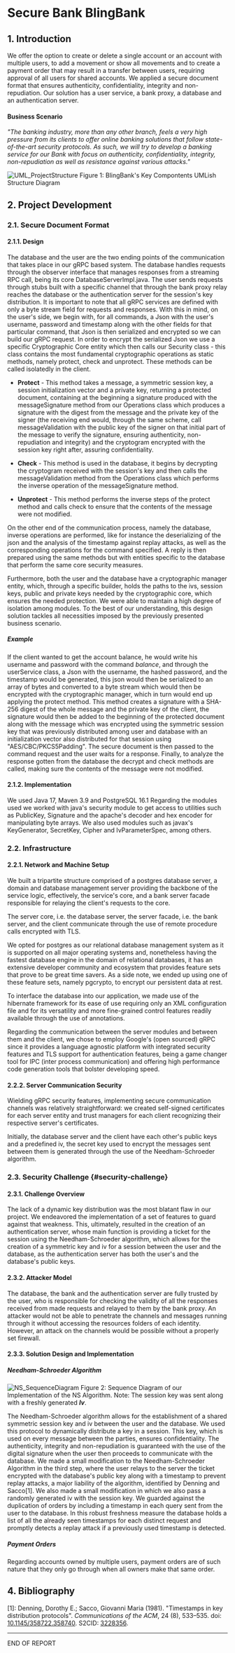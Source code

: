 # Secure Bank BlingBank 

## 1. Introduction

We offer the option to create or delete a single account or an account with multiple users, to add a movement or show all movements and to create a payment order that may result
in a transfer between users, requiring approval of all users for shared accounts. We applied a secure document format that ensures authenticity, confidentiality, integrity
and non-repudiation. Our solution has a user service, a bank proxy, a database and an authentication server.
#### Business Scenario

_"The banking industry, more than any other branch, feels a very high pressure from its clients to offer online banking solutions
that follow state-of-the-art security protocols. As such, we will try to develop a banking service for our Bank with focus on
authenticity, confidentiality, integrity, non-repudiation as well as resistance against various attacks."_

![UML_ProjectStructure](./img/UML_ProjectStructure.jpg)
Figure 1: BlingBank's Key Compontents UMLish Structure Diagram

## 2. Project Development

### 2.1. Secure Document Format

#### 2.1.1. Design

The database and the user are the two ending points of the communication that takes place in our gRPC based system. The database
handles requests through the observer interface that manages responses from a streaming RPC call, being its core
DatabaseServerImpl.java. The user sends requests through stubs built with a specific channel that through the bank proxy relay
reaches the database or the authentication server for the session's key distribution. It is important to note that all gRPC services are defined with only a byte stream field for requests
and responses. With this in mind, on the user's side, we begin with, for all commands, a Json with the user's username,
password and timestamp along with the other fields for that particular command, that Json is then
serialized and encrypted so we can build our gRPC request. In order to encrypt the serialized Json we use a specific
Cryptographic Core entity which then calls our Security class - this class contains
the most fundamental cryptographic operations as static methods, namely protect, check and unprotect. These methods can be
called isolatedly in the client.

- **Protect** - This method takes a message, a symmetric session key, a session initialization vector and a private key, returning a protected document, containing
at the beginning a signature produced with the messageSignature method from our Operations class which produces a signature with the digest
from the message and the private key of the signer (the receiving end would, through the same scheme, call messageValidation with the public key of the signer on that initial
part of the message to verify the signature, ensuring authenticity, non-repudiation and integrity) and the cryptogram encrypted with the session key right after, assuring confidentiality.

- **Check** - This method is used in the database, it begins by decrypting the cryptogram
received with the session's key and then calls the messageValidation method from the Operations class which performs the inverse operation of the messageSignature
method.

- **Unprotect** - This method performs the inverse steps of the protect method and calls check to ensure that the contents of the message
were not modified.

On the other end of the communication process, namely the database, inverse operations are performed, like for instance the deserializing of the json and
the analysis of the timestamp against replay attacks, as well as the corresponding operations for the command specified. A reply is then prepared using the same methods
but with entities specific to the database that perform the same core security measures.

Furthermore, both the user and the database have a cryptographic manager entity, which, through a specific builder, holds the paths to the
ivs, session keys, public and private keys needed by the cryptographic core, which ensures the needed protection. We were able to maintain
a high degree of isolation among modules. To the best of our understanding, this design solution tackles all necessities
imposed by the previously presented business scenario.

##### Example

If the client wanted to get the account balance, he would write his username and password with the command _balance_, and through the userService class,
a Json with the username, the hashed password, and the timestamp would be generated, this json would then be serialized to an array of bytes and converted to a byte stream which would then be encrypted with the cryptographic manager, which in turn would end up applying the protect method. This method creates
a signature with a SHA-256 digest of the whole message and the private key of the client, the signature would then be added to the beginning of
the protected document along with the message which was encrypted using the symmetric session key that was previously distributed among user and database with an
initialization vector also distributed for that session using "AES/CBC/PKCS5Padding". The secure document is then passed to the command request and the user waits for a response.
Finally, to analyze the response gotten from the database the decrypt and check methods are called, making sure the contents of the message were not modified.


#### 2.1.2. Implementation

We used Java 17, Maven 3.9 and PostgreSQL 16.1
Regarding the modules used we worked with java's security module to get access to utilities such as PublicKey, Signature and the apache's decoder and hex encoder for manipulating byte arrays.
We also used modules such as javax's KeyGenerator, SecretKey, Cipher and IvParameterSpec, among others.


### 2.2. Infrastructure

#### 2.2.1. Network and Machine Setup

We built a tripartite structure comprised of a postgres database server, a domain and database management server providing 
the backbone of the service logic, effectively, the service's core, and a bank server facade responsible for relaying 
the client's requests to the core.   

The server core, i.e. the database server, the server facade, i.e. the bank server, and the client communicate through
the use of remote procedure calls encrypted with TLS.   

We opted for postgres as our relational database management system as it is supported on all major operating systems 
and, nonetheless having the fastest database engine in the domain of relational databases, it has an extensive developer
community and ecosystem that provides feature sets that prove to be great time savers. As a side note, we ended up 
using one of these feature sets, namely pgcrypto, to encrypt our persistent data at rest.

To interface the database into our application, we made use of the hibernate framework for its ease of use requiring 
only an XML configuration file and for its versatility and more fine-grained control features readily available through 
the use of annotations.

Regarding the communication between the server modules and between them and the client, we chose to employ Google's 
(open sourced) gRPC since it provides a language agnostic platform with integrated security features and TLS support for authentication features, being
a game changer tool for IPC (inter process communication) and offering high performance code generation tools that bolster developing speed.

#### 2.2.2. Server Communication Security

Wielding gRPC security features, implementing secure communication channels was relatively straightforward: we created 
self-signed certificates for each server entity and trust managers for each client recognizing their respective server's 
certificates.

Initially, the database server and the client have each other's public keys and a predefined iv, the secret key used to 
encrypt the messages sent between them is generated through the use of the Needham-Schroeder algorithm.

### 2.3. Security Challenge {#security-challenge}

#### 2.3.1. Challenge Overview

The lack of a dynamic key distribution was the most blatant flaw in our project.
We endeavored the implementation of a set of features to guard against that weakness.
This, ultimately, resulted in the creation of an authentication server, whose main function is providing a ticket for
the session using the Needham-Schroeder algorithm, which allows for the creation of a symmetric key and iv for a session 
between the user and the database, as the authentication server has both the user's and the database's public keys.


#### 2.3.2. Attacker Model

The database, the bank and the authentication server are fully trusted by the user, who is responsible for checking
the validity of all the responses received from made requests and relayed to them by the bank proxy. An attacker would not be able to penetrate
the channels and messages running through it without accessing the resources folders of each identity. However, an attack
on the channels would be possible without a properly set firewall.

#### 2.3.3. Solution Design and Implementation

##### Needham-Schroeder Algorithm

![NS_SequenceDiagram](./img/NS_SequenceDiagram.jpg)
Figure 2: Sequence Diagram of our Implementation of the NS Algorithm. Note: The session key was sent along with a freshly generated ***Iv***.

The Needham-Schroeder algorithm allows for the establishment of a shared symmetric session key and iv between the user and the 
database. We used this protocol to dynamically distribute a key in a session. This key, which is used on every message 
between the parties, ensures confidentiality. The authenticity, integrity and non-repudiation is guaranteed with the use of the digital signature when 
the user then proceeds to communicate with the database. We made a small modification to the Needham-Schroeder Algorithm 
in the third step, where the user relays to the server the ticket encrypted with the database's public key along with a 
timestamp to prevent replay attacks, a major liability of the algorithm, identified by Denning and Sacco[1]. We also made a small
modification in which we also pass a randomly generated iv with the session key. We guarded against the duplication of orders by including a timestamp in each query sent from the user to the database. In this robust 
freshness measure the database holds a list of all the already seen timestamps for each distinct request and promptly
detects a replay attack if a previously used timestamp is detected.

##### Payment Orders

Regarding accounts owned by multiple users, payment orders are of such nature that they only go through when all owners 
make that same order.


## 4. Bibliography

[1]: Denning, Dorothy E.; Sacco, Giovanni Maria (1981). "Timestamps in key distribution protocols". *Communications of the ACM*, 24 (8), 533–535. doi: [10.1145/358722.358740](https://doi.org/10.1145/358722.358740). S2CID: [3228356](https://citeseerx.ist.psu.edu/viewdoc/summary?doi=10.1.1.308.7106).


----
END OF REPORT
